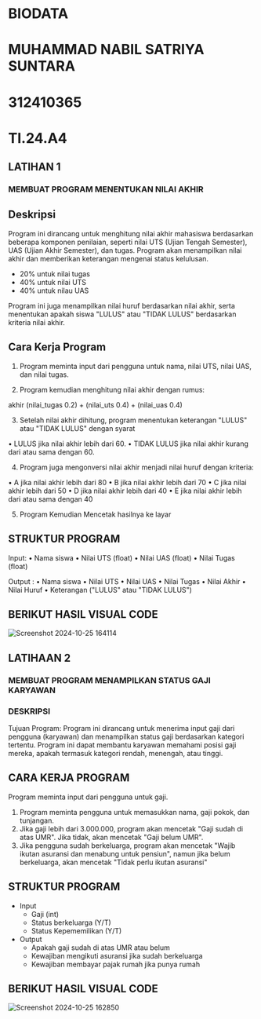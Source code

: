 # BIODATA

# MUHAMMAD NABIL SATRIYA SUNTARA
# 312410365
# TI.24.A4

## LATIHAN 1
### MEMBUAT PROGRAM MENENTUKAN NILAI AKHIR

## Deskripsi
Program ini dirancang untuk menghitung nilai akhir mahasiswa berdasarkan beberapa komponen penilaian, seperti nilai UTS (Ujian Tengah Semester), UAS (Ujian Akhir Semester), dan tugas. Program akan menampilkan nilai akhir dan memberikan keterangan mengenai status kelulusan.
- 20% untuk nilai tugas
- 40% untuk nilai UTS
- 40% untuk nilau UAS

Program ini juga menampilkan nilai huruf berdasarkan nilai akhir, serta menentukan apakah siswa "LULUS" atau "TIDAK LULUS" berdasarkan kriteria nilai akhir.

## Cara Kerja Program

1. Program meminta input dari pengguna untuk nama, nilai UTS, nilai UAS, dan nilai tugas.

2. Program kemudian menghitung nilai akhir dengan rumus:

akhir (nilai_tugas 0.2) + (nilai_uts 0.4) + (nilai_uas 0.4)

3. Setelah nilai akhir dihitung, program menentukan keterangan "LULUS" atau "TIDAK LULUS" dengan syarat

• LULUS jika nilai akhir lebih dari 60.
• TIDAK LULUS jika nilai akhir kurang dari atau sama dengan 60.

4. Program juga mengonversi nilai akhir menjadi nilai huruf dengan kriteria:

• A jika nilai akhir lebih dari 80
• B jika nilai akhir lebih dari 70
• C jika nilai akhir lebih dari 50
• D jika nilai akhir lebih dari 40
• E jika nilai akhir lebih dari atau sama dengan 40

5. Program Kemudian Mencetak hasilnya ke layar

## STRUKTUR PROGRAM

Input:
• Nama siswa
• Nilai UTS (float)
• Nilai UAS (float)
• Nilai Tugas (float)

Output :
• Nama siswa
• Nilai UTS
• Nilai UAS
• Nilai Tugas
• Nilai Akhir
• Nilai Huruf
• Keterangan ("LULUS" atau "TIDAK LULUS")

## BERIKUT HASIL VISUAL CODE

![Screenshot 2024-10-25 164114](https://github.com/user-attachments/assets/7ef38b85-b2ba-4ac5-ba67-aa5d286a8d28)

## LATIHAAN 2
### MEMBUAT PROGRAM MENAMPILKAN STATUS GAJI KARYAWAN
### DESKRIPSI
Tujuan Program: Program ini dirancang untuk menerima input gaji dari pengguna (karyawan) dan menampilkan status gaji berdasarkan kategori tertentu. Program ini dapat membantu karyawan memahami posisi gaji mereka, apakah termasuk kategori rendah, menengah, atau tinggi.

## CARA KERJA PROGRAM
Program meminta input dari pengguna untuk gaji.

1. Program meminta pengguna untuk memasukkan nama, gaji pokok, dan tunjangan.
2. Jika gaji lebih dari 3.000.000, program akan mencetak "Gaji sudah di atas UMR". Jika tidak, akan mencetak "Gaji belum UMR".
3. Jika pengguna sudah berkeluarga, program akan mencetak "Wajib ikutan asuransi dan menabung untuk pensiun", namun jika belum berkeluarga, akan mencetak "Tidak perlu ikutan asuransi"

## STRUKTUR PROGRAM
- Input
    - Gaji (int)
    - Status berkeluarga (Y/T)
    - Status Kepememilikan (Y/T)
- Output
    - Apakah gaji sudah di atas UMR atau belum
    - Kewajiban mengikuti asuransi jika sudah berkeluarga
    - Kewajiban membayar pajak rumah jika punya rumah

## BERIKUT HASIL VISUAL CODE

![Screenshot 2024-10-25 162850](https://github.com/user-attachments/assets/b711671f-2763-4ed1-a676-68d58cc811fc)
